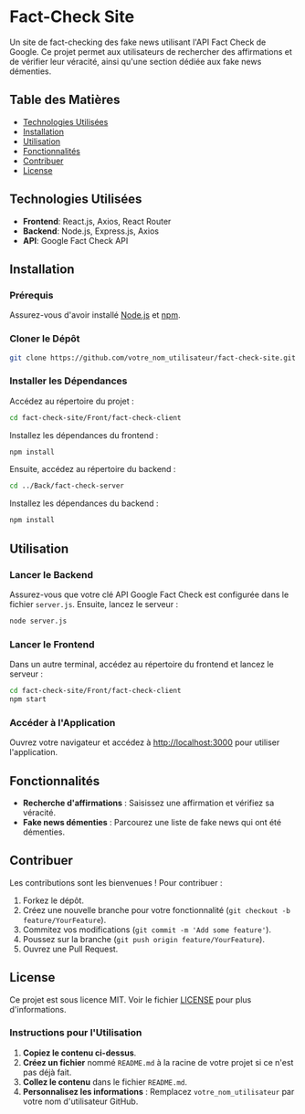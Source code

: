 
# Fact-Check Site

Un site de fact-checking des fake news utilisant l'API Fact Check de Google. Ce projet permet aux utilisateurs de rechercher des affirmations et de vérifier leur véracité, ainsi qu'une section dédiée aux fake news démenties.

## Table des Matières

- [Technologies Utilisées](#technologies-utilisées)
- [Installation](#installation)
- [Utilisation](#utilisation)
- [Fonctionnalités](#fonctionnalités)
- [Contribuer](#contribuer)
- [License](#license)

## Technologies Utilisées

- **Frontend**: React.js, Axios, React Router
- **Backend**: Node.js, Express.js, Axios
- **API**: Google Fact Check API

## Installation

### Prérequis

Assurez-vous d'avoir installé [Node.js](https://nodejs.org/) et [npm](https://www.npmjs.com/get-npm).

### Cloner le Dépôt

```bash
git clone https://github.com/votre_nom_utilisateur/fact-check-site.git
```

### Installer les Dépendances

Accédez au répertoire du projet :

```bash
cd fact-check-site/Front/fact-check-client
```

Installez les dépendances du frontend :

```bash
npm install
```

Ensuite, accédez au répertoire du backend :

```bash
cd ../Back/fact-check-server
```

Installez les dépendances du backend :

```bash
npm install
```

## Utilisation

### Lancer le Backend

Assurez-vous que votre clé API Google Fact Check est configurée dans le fichier `server.js`. Ensuite, lancez le serveur :

```bash
node server.js
```

### Lancer le Frontend

Dans un autre terminal, accédez au répertoire du frontend et lancez le serveur :

```bash
cd fact-check-site/Front/fact-check-client
npm start
```

### Accéder à l'Application

Ouvrez votre navigateur et accédez à [http://localhost:3000](http://localhost:3000) pour utiliser l'application.

## Fonctionnalités

- **Recherche d'affirmations** : Saisissez une affirmation et vérifiez sa véracité.
- **Fake news démenties** : Parcourez une liste de fake news qui ont été démenties.

## Contribuer

Les contributions sont les bienvenues ! Pour contribuer :

1. Forkez le dépôt.
2. Créez une nouvelle branche pour votre fonctionnalité (`git checkout -b feature/YourFeature`).
3. Commitez vos modifications (`git commit -m 'Add some feature'`).
4. Poussez sur la branche (`git push origin feature/YourFeature`).
5. Ouvrez une Pull Request.

## License

Ce projet est sous licence MIT. Voir le fichier [LICENSE](LICENSE) pour plus d'informations.

### Instructions pour l'Utilisation

1. **Copiez le contenu ci-dessus**.
2. **Créez un fichier** nommé `README.md` à la racine de votre projet si ce n'est pas déjà fait.
3. **Collez le contenu** dans le fichier `README.md`.
4. **Personnalisez les informations** : Remplacez `votre_nom_utilisateur` par votre nom d'utilisateur GitHub.


